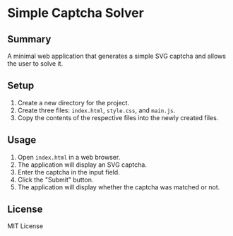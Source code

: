 # Simple Captcha Solver

## Summary

A minimal web application that generates a simple SVG captcha and allows the user to solve it.

## Setup

1.  Create a new directory for the project.
2.  Create three files: `index.html`, `style.css`, and `main.js`.
3.  Copy the contents of the respective files into the newly created files.

## Usage

1.  Open `index.html` in a web browser.
2.  The application will display an SVG captcha.
3.  Enter the captcha in the input field.
4.  Click the "Submit" button.
5.  The application will display whether the captcha was matched or not.

## License

MIT License